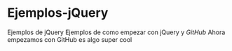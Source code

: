 # Ejemplos-jQuery
Ejemplos de jQuery
Ejemplos de como empezar con jQuery y _GitHub_
Ahora empezamos con GitHub es algo super cool

